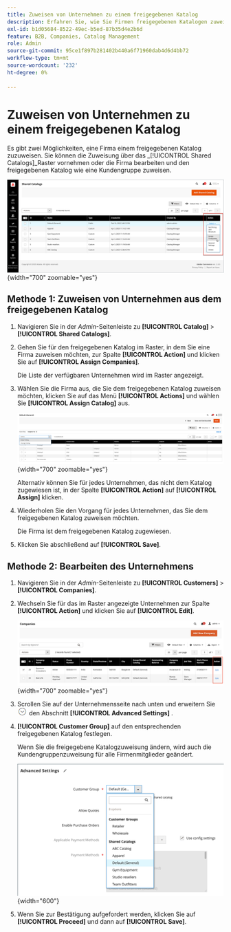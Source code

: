 ```yaml
---
title: Zuweisen von Unternehmen zu einem freigegebenen Katalog
description: Erfahren Sie, wie Sie Firmen freigegebenen Katalogen zuweisen.
exl-id: b1d05684-8522-49ec-b5ed-87b35d4e2b6d
feature: B2B, Companies, Catalog Management
role: Admin
source-git-commit: 95ce1f897b281402b440a6f71960dab4d6d4bb72
workflow-type: tm+mt
source-wordcount: '232'
ht-degree: 0%

---
```


# Zuweisen von Unternehmen zu einem freigegebenen Katalog

Es gibt zwei Möglichkeiten, eine Firma einem freigegebenen Katalog zuzuweisen. Sie können die Zuweisung über das _[!UICONTROL Shared Catalogs]_Raster vornehmen oder die Firma bearbeiten und den freigegebenen Katalog wie eine Kundengruppe zuweisen.

![Firmen zuweisen](./assets/shared-catalog-assign-companies.png){width="700" zoomable="yes"}

## Methode 1: Zuweisen von Unternehmen aus dem freigegebenen Katalog

1. Navigieren Sie in der _Admin_-Seitenleiste zu **[!UICONTROL Catalog]** > **[!UICONTROL Shared Catalogs]**.

1. Gehen Sie für den freigegebenen Katalog im Raster, in dem Sie eine Firma zuweisen möchten, zur Spalte **[!UICONTROL Action]** und klicken Sie auf **[!UICONTROL Assign Companies]**.

   Die Liste der verfügbaren Unternehmen wird im Raster angezeigt.

1. Wählen Sie die Firma aus, die Sie dem freigegebenen Katalog zuweisen möchten, klicken Sie auf das Menü **[!UICONTROL Actions]** und wählen Sie **[!UICONTROL Assign Catalog]** aus.

   ![Verfügbare Unternehmen](./assets/shared-catalog-assign-companies-grid-view.png){width="700" zoomable="yes"}

   Alternativ können Sie für jedes Unternehmen, das nicht dem Katalog zugewiesen ist, in der Spalte **[!UICONTROL Action]** auf **[!UICONTROL Assign]** klicken.

1. Wiederholen Sie den Vorgang für jedes Unternehmen, das Sie dem freigegebenen Katalog zuweisen möchten.

   Die Firma ist dem freigegebenen Katalog zugewiesen.

1. Klicken Sie abschließend auf **[!UICONTROL Save]**.

## Methode 2: Bearbeiten des Unternehmens

1. Navigieren Sie in der _Admin_-Seitenleiste zu **[!UICONTROL Customers]** > **[!UICONTROL Companies]**.

1. Wechseln Sie für das im Raster angezeigte Unternehmen zur Spalte **[!UICONTROL Action]** und klicken Sie auf **[!UICONTROL Edit]**.

   ![Firma bearbeiten](./assets/companies-grid-edit.png){width="700" zoomable="yes"}

1. Scrollen Sie auf der Unternehmensseite nach unten und erweitern Sie ![Erweiterungsauswahl](../assets/icon-display-expand.png) den Abschnitt **[!UICONTROL Advanced Settings]** .

1. **[!UICONTROL Customer Group]** auf den entsprechenden freigegebenen Katalog festlegen.

   Wenn Sie die freigegebene Katalogzuweisung ändern, wird auch die Kundengruppenzuweisung für alle Firmenmitglieder geändert.

   ![Kundengruppen/freigegebene Kataloge](./assets/company-advanced-settings-customer-group-admin.png){width="600"}

1. Wenn Sie zur Bestätigung aufgefordert werden, klicken Sie auf **[!UICONTROL Proceed]** und dann auf **[!UICONTROL Save]**.
